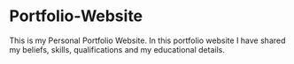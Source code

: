 # Portfolio-Website
This is my Personal Portfolio Website. 
In this portfolio website I have shared my beliefs, skills, qualifications and my educational details.
